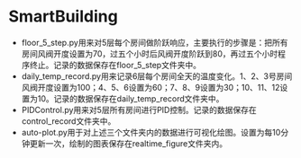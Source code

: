 # SmartBuilding

* floor_5_step.py用来对5层每个房间做阶跃响应，主要执行的步骤是：把所有房间风阀开度设置为70，过五个小时后风阀开度阶跃到80，再过五个小时程序终止。记录的数据保存在floor_5_step文件夹中。
* daily_temp_record.py用来记录6层每个房间全天的温度变化。1、2、3号房间风阀开度设置为100；4、5、6设置为60；7、8、9设置为30；10、11、12设置为10。记录的数据保存在daily_temp_record文件夹中。
* PIDControl.py用来对5层所有房间进行PID控制。记录的数据保存在control_record文件夹中。
* auto-plot.py用于对上述三个文件夹内的数据进行可视化绘图。设置为每10分钟更新一次，绘制的图表保存在realtime_figure文件夹内。